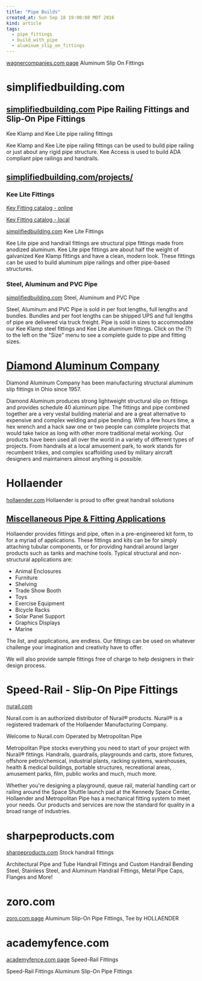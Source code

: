 ```yaml
---
title: "Pipe Builds"
created_at: Sun Sep 18 19:00:08 MDT 2016
kind: article
tags:
  - pipe_fittings
  - build_with_pipe
  - aluminum_slip_on_fittings
---
```


<a href="http://shop.wagnercompanies.com/non-weld-railing-components/slip-on/aluminum-slip-on-fittings" target="_blank">wagnercompanies.com page</a>
Aluminum Slip On Fittings


# simplifiedbuilding.com

## <a href="http://www.simplifiedbuilding.com/store/components.html" target="_blank">simplifiedbuilding.com</a> Pipe Railing Fittings and Slip-On Pipe Fittings

Kee Klamp and Kee Lite pipe railing fittings

Kee Klamp and Kee Lite pipe railing fittings can be used to build pipe
railing or just about any rigid pipe structure. Kee Access is used to
build ADA compliant pipe railings and handrails.


## <a href="http://www.simplifiedbuilding.com/projects/" target="_blank">simplifiedbuilding.com/projects/</a>

### Kee Lite Fittings



<a href="http://www.simplifiedbuilding.com/downloads/SBC_Safety_Components_Catalog_09.pdf" target="_blank">Key Fitting catalog - online</a>

<a href="/assets/pdf/SBC_Safety_Components_Catalog_09.pdf" target="_blank">Key Fitting catalog - local</a>

<a href="http://www.simplifiedbuilding.com/store/components/kee-lite.html" target="_blank">simplifiedbuilding.com</a>
Kee Lite Fittings

Kee Lite pipe and handrail fittings are structural pipe fittings made
from anodized aluminum. Kee Lite pipe fittings are about half the weight
of galvanized Kee Klamp fittings and have a clean, modern look. These
fittings can be used to build aluminum pipe railings and other pipe-based
structures.


### Steel, Aluminum and PVC Pipe

<a href="http://www.simplifiedbuilding.com/store/materials/pipe.html" target="_blank">simplifiedbuilding.com</a>
Steel, Aluminum and PVC Pipe

Steel, Aluminum and PVC Pipe is sold in per foot lengths, full lengths
and bundles. Bundles and per foot lengths can be shipped UPS and full
lengths of pipe are delivered via truck freight. Pipe is sold in sizes
to accommodate our Kee Klamp steel fittings and Kee Lite aluminum
fittings. Click on the (?) to the left on the "Size" menu to see a
complete guide to pipe and fitting sizes.

# <a href="http://www.diamond-aluminum.com/" target="_blank">Diamond Aluminum Company</a>

Diamond Aluminum Company has been manufacturing structural aluminum slip
fittings in Ohio since 1957.

Diamond Aluminum produces strong lightweight structural slip on fittings
and provides schedule 40 aluminum pipe. The fittings and pipe combined
together are a very vestal building material and are a great alternative
to expensive and complex welding and pipe bending. With a few hours time,
a hex wrench and a hack saw one or two people can complete projects that
would take twice as long with other more traditional metal working. Our
products have been used all over the world in a variety of different
types of projects. From handrails at a local amusement park, to work
stands for recumbent trikes, and complex scaffolding used by military
aircraft designers and maintainers almost anything is possible.


# Hollaender

<a href="http://www.hollaender.com/?&r=1" target="_blank">hollaender.com</a>
Hollaender is proud to offer great handrail solutions

## <a href="http://www.hollaender.com/?page=Misctub" target="_blank">Miscellaneous Pipe & Fitting Applications</a>
 
Hollaender provides fittings and pipe, often in a pre-engineered kit
form, to for a myriad of applications. These fittings and kits can be
for simply attaching tubular components, or for providing handrail around
larger products such as tanks and machine tools. Typical structural and
non-structural applications are:

<ul>
  <li>Animal Enclosures</li>
  <li>Furniture</li>
  <li>Shelving</li>
  <li>Trade Show Booth</li>
  <li>Toys</li>
  <li>Exercise Equipment</li>
  <li>Bicycle Racks</li>
  <li>Solar Panel Support</li>
  <li>Graphics Displays</li>
  <li>Marine </li>
</ul>


The list, and applications, are endless. Our fittings can be used on
whatever challenge your imagination and creativity have to offer.

We will also provide sample fittings free of charge to help designers
in their design process.

# Speed-Rail - Slip-On Pipe Fittings

<a href="http://www.nurail.com/" target="_blank">nurail.com</a>

Nurail.com is an authorized distributor of Nurail® products. Nurail®
is a registered trademark of the Hollaender Manufacturing Company.

Welcome to Nurail.com Operated by Metropolitan Pipe

Metropolitan Pipe stocks everything you need to start of your project with
Nurail® fittings. Handrails, guardrails, playgrounds and carts, store
fixtures, offshore petro/chemical, industrial plants, racking systems,
warehouses, health & medical buildings, portable structures, recreational
areas, amusement parks, film, public works and much, much more.

Whether you're designing a playground, queue rail, material handling
cart or railing around the Space Shuttle launch pad at the Kennedy Space
Center, Hollaender and Metropolitan Pipe has a mechanical fitting system
to meet your needs. Our products and services are now the standard for
quality in a broad range of industries.

# sharpeproducts.com

<a href="http://www.sharpeproducts.com/architectural-handrail-fittings-custom-handrail-bending.aspx" target="_blank">sharpeproducts.com</a>
Stock handrail fittings

Architectural Pipe and Tube Handrail Fittings and Custom Handrail Bending
Steel, Stainless Steel, and Aluminum Handrail Fittings, Metal Pipe Caps,
Flanges and More!

# zoro.com

<a href="https://www.zoro.com/hollaender-aluminum-slip-on-pipe-fittings-tee/g/00070954/" target="_blank">zoro.com page</a>
Aluminum Slip-On Pipe Fittings, Tee by HOLLAENDER

# academyfence.com


<a href="http://www.academyfence.com/hand-rail-fittings/hollaender-speed-rail-fittings/" target="_blank">academyfence.com page</a>
Speed-Rail Fittings

Speed-Rail Fittings
Aluminum Slip-On Pipe Fittings

<!--
html boilerplate
<a href="" target="_blank"></a>
<a name=""></a>
<img src="" width="400px">
<ul>
  <li></li>
</ul>
<pre>
</pre>
<pre><code>
</code></pre>
<math xmlns='http://www.w3.org/1998/Math/MathML' display='block'>
</math>
-->

